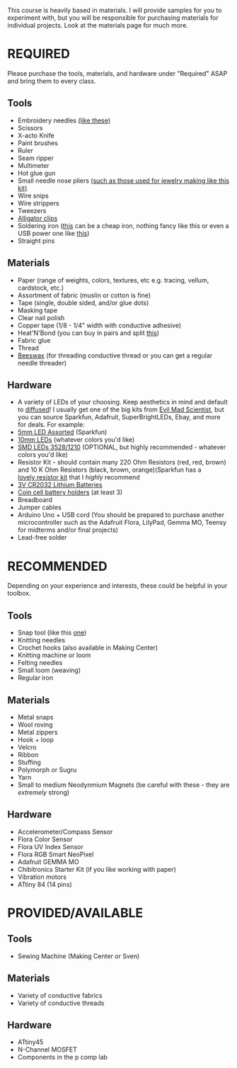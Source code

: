 This course is heavily based in materials. I will provide samples for you to experiment with, but you will be responsible for purchasing materials for individual projects. Look at the materials page for much more.

# REQUIRED
Please purchase the tools, materials, and hardware under "Required" ASAP and bring them to every class.

## Tools
- Embroidery needles [(like these)](https://www.amazon.com/Dritz-16-Piece-Embroidery-Hand-Needles/dp/B00AQ78IQ0/ref=sr_1_6?ie=UTF8&qid=1535321329&sr=8-6&keywords=embroidery+needles)
- Scissors
- X-acto Knife
- Paint brushes
- Ruler
- Seam ripper
- Multimeter
- Hot glue gun
- Small needle nose pliers [(such as those used for jewelry making like this kit)](https://www.amazon.com/Cousin-4460-Craft-Jewelry-3-Piece/dp/B000XZUCLE/ref=sr_1_1?ie=UTF8&qid=1535321272&sr=8-1&keywords=jewelry+pliers)
- Wire snips
- Wire strippers
- Tweezers
- [Alligator clips](https://www.amazon.com/SE-Clip-Test-Lead-Piece/dp/B0002KRABU/ref=sr_1_2?ie=UTF8&qid=1315930932&sr=8-2)
- Soldering iron ([this](https://www.amazon.com/ANBES-Electronics-Adjustable-Temperature-Desoldering/dp/B06XZ31W3M/ref=sr_1_4?ie=UTF8&qid=1535321156&sr=8-4&keywords=soldering+iron) can be a cheap iron, nothing fancy like this or even a USB power one like [this](https://www.amazon.com/szcxtop-Portable-Professional-Electronic-Soldering/dp/B019MJY8UW/ref=sr_1_4?ie=UTF8&qid=1535321239&sr=8-4&keywords=soldering+iron+usb))
- Straight pins

## Materials
- Paper (range of weights, colors, textures, etc e.g. tracing, vellum, cardstock, etc.)
- Assortment of fabric (muslin or cotton is fine)
- Tape (single, double sided, and/or glue dots)
- Masking tape
- Clear nail polish
- Copper tape (1/8 - 1/4" width with conductive adhesive)
- Heat'N'Bond (you can buy in pairs and split [this](https://www.amazon.com/HeatnBond-UltraHold-Iron-Adhesive-Inches/dp/B000XAMYXI/ref=pd_sim_201_9?_encoding=UTF8&pd_rd_i=B000XAMYXI&pd_rd_r=c55fdc10-a97d-11e8-ad5d-f9d1f1abea37&pd_rd_w=vlVlG&pd_rd_wg=oxF6Q&pf_rd_i=desktop-dp-sims&pf_rd_m=ATVPDKIKX0DER&pf_rd_p=a180fdfb-b54e-4904-85ba-d852197d6c09&pf_rd_r=XJSN0ZZXMG8CXY91DRSG&pf_rd_s=desktop-dp-sims&pf_rd_t=40701&psc=1&refRID=XJSN0ZZXMG8CXY91DRSG))
- Fabric glue
- Thread
- [Beeswax](https://www.amazon.com/Dritz-3153-Beeswax-with-Holder/dp/B001UADAQK) (for threading conductive thread or you can get a regular needle threader)

## Hardware
- A variety of LEDs of your choosing. Keep aesthetics in mind and default to [diffused](https://learn.adafruit.com/all-about-leds/what-are-leds-used-for)! I usually get one of the big kits from [Evil Mad Scientist](https://shop.evilmadscientist.com/productsmenu/partsmenu/374), but you can source Sparkfun, Adafruit, SuperBrightLEDs, Ebay, and more for deals. For example:
 - [5mm LED Assorted](https://www.sparkfun.com/products/12062) (Sparkfun)
 - [10mm LEDs](https://www.sparkfun.com/products/11121) (whatever colors you'd like)
 - [SMD LEDs 3528/1210](https://www.amazon.com/gp/product/B01CUGAGE6/ref=od_aui_detailpages00?ie=UTF8&th=1) (OPTIONAL, but highly recommended - whatever colors you'd like)
- Resistor Kit - should contain many 220 Ohm Resistors (red, red, brown) and 10 K Ohm Resistors (black, brown, orange)(Sparkfun has a [lovely resistor kit](https://www.sparkfun.com/products/10969) that I *highly* recommend
- [3V CR2032 Lithium Batteries](https://www.amazon.com/s?k=cr2032+battery&sprefix=CR2032+%2Cgarden%2C151&ref=nb_sb_ss_c_0_7)
- [Coin cell battery holders](https://www.sparkfun.com/products/8822) (at least 3)
- Breadboard
- Jumper cables
- Arduino Uno + USB cord (You should be prepared to purchase another microcontroller such as the Adafruit Flora, LilyPad, Gemma MO, Teensy for midterms and/or final projects)
- Lead-free solder

# RECOMMENDED
Depending on your experience and interests, these could be helpful in your toolbox.

## Tools
- Snap tool (like this [one](https://www.amazon.com/dp/B01H5YA8BO/ref=sspa_dk_detail_1?psc=1&pd_rd_i=B01H5YA8BO&pf_rd_m=ATVPDKIKX0DER&pf_rd_p=a54d13fc-b8a1-4ce8-b285-d77489a09cf6&pf_rd_r=XTHJXS5RHSCRRA1Y0AV5&pd_rd_wg=OdcbG&pf_rd_s=desktop-dp-sims&pf_rd_t=40701&pd_rd_w=uJBWW&pf_rd_i=desktop-dp-sims&pd_rd_r=1c61eb63-a97f-11e8-96dd-777fa7fb2507))
- Knitting needles
- Crochet hooks (also available in Making Center)
- Knitting machine or loom
- Felting needles
- Small loom (weaving)
- Regular iron

## Materials
- Metal snaps
- Wool roving
- Metal zippers
- Hook + loop
- Velcro
- Ribbon
- Stuffing
- Polymorph or Sugru
- Yarn
- Small to medium Neodynmium Magnets (be careful with these - they are *extremely* strong)

## Hardware
- Accelerometer/Compass Sensor
- Flora Color Sensor
- Flora UV Index Sensor
- Flora RGB Smart NeoPixel
- Adafruit GEMMA MO
- Chibitronics Starter Kit (if you like working with paper)
- Vibration motors
- ATtiny 84 (14 pins)

# PROVIDED/AVAILABLE
## Tools
- Sewing Machine (Making Center or Sven)

## Materials
- Variety of conductive fabrics
- Variety of conductive threads

## Hardware
- ATtiny45
- N-Channel MOSFET
- Components in the p comp lab
